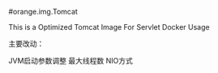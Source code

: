 #orange.img.Tomcat

This is a Optimized Tomcat Image For Servlet Docker Usage

主要改动：

JVM启动参数调整
最大线程数
NIO方式
 